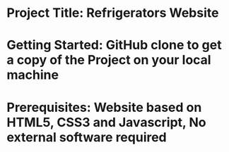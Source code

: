 # Project Title: Refrigerators Website
# Getting Started: GitHub clone to get a copy of the Project on your local machine
# Prerequisites: Website based on HTML5, CSS3 and Javascript, No external software required
